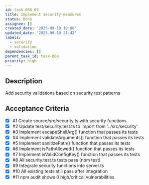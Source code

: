 ```yaml
---
id: task-008.03
title: Implement security measures
status: Done
assignee: []
created_date: '2025-09-10 19:08'
updated_date: '2025-09-10 21:42'
labels:
  - security
  - validation
dependencies: []
parent_task_id: task-008
priority: high
---
```


## Description

Add security validations based on security test patterns

## Acceptance Criteria
<!-- AC:BEGIN -->
- [x] #1 Create source/src/security.ts with security functions
- [x] #2 Update test/security.test.ts to import from '../src/security'
- [x] #3 Implement escapeShellArg() function that passes its tests
- [x] #4 Implement validateArguments() function that passes its tests
- [x] #5 Implement sanitizePath() function that passes its tests
- [x] #6 Implement isPathAllowed() function that passes its tests
- [x] #7 Implement isValidConfigKey() function that passes its tests
- [x] #8 All security.test.ts tests pass (npm test)
- [x] #9 Integrate security functions into server.ts
- [x] #10 All existing tests still pass after integration
- [x] #11 npm audit shows 0 high/critical vulnerabilities
<!-- AC:END -->

